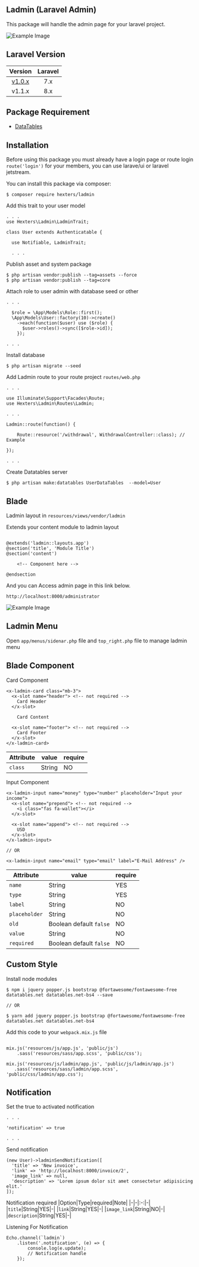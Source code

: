 ## Ladmin (Laravel Admin)

This package will handle the admin page for your laravel project.

![Example Image](https://github.com/hexters/ladmin/blob/master/user.png?raw=true)

## Laravel Version

|Version|Laravel|
|:-:|:-:|
| [v1.0.x](https://github.com/hexters/ladmin/blob/master/versions/1.0.md) | 7.x |
| v1.1.x | 8.x |

## Package Requirement
- [DataTables](https://github.com/yajra/laravel-datatables)

## Installation

Before using this package you must already have a login page or route login `route('login')` for your members, you can use larave/ui or laravel jetstream.

You can install this package via composer:
```
$ composer require hexters/ladmin
```

Add this trait to your user model
```
. . .
use Hexters\Ladmin\LadminTrait;

class User extends Authenticatable {

  use Notifiable, LadminTrait;

  . . .
```

Publish asset and system package
```
$ php artisan vendor:publish --tag=assets --force
$ php artisan vendor:publish --tag=core

```

Attach role to user admin with database seed or other
```
. . .

  $role = \App\Models\Role::first();
  \App\Models\User::factory(10)->create()
    ->each(function($user) use ($role) {
      $user->roles()->sync([$role->id]);
    });

. . .
```

Install database
```
$ php artisan migrate --seed
```


Add Ladmin route to your route project `routes/web.php`
```
. . .

use Illuminate\Support\Facades\Route;
use Hexters\Ladmin\Routes\Ladmin;

. . .

Ladmin::route(function() {

    Route::resource('/withdrawal', WithdrawalController::class); // Example

});

. . .

```

Create Datatables server
```
$ php artisan make:datatables UserDataTables  --model=User
```

## Blade
Ladmin layout in `resources/views/vendor/ladmin`

Extends your content module to ladmin layout
```

@extends('ladmin::layouts.app')
@section('title', 'Module Title')
@section('content')
    
    <!-- Component here -->

@endsection

```

And you can Access admin page in this link below.
```
http://localhost:8000/administrator
```
![Example Image](https://github.com/hexters/ladmin/blob/master/login.png?raw=true)

## Ladmin Menu

Open `app/menus/sidenar.php` file and `top_right.php` file to manage ladmin menu

## Blade Component

Card Component
```
<x-ladmin-card class="mb-3">
  <x-slot name="header"> <!-- not required -->
    Card Header
  </x-slot>

    Card Content

  <x-slot name="footer"> <!-- not required -->
    Card Footer
  </x-slot>
</x-ladmin-card>
```
|Attribute|value|require|
|-|-|-|
|`class`|String|NO|

Input Component
```
<x-ladmin-input name="money" type="number" placeholder="Input your income">
  <x-slot name="prepend"> <!-- not required -->
    <i class="fas fa-wallet"></i>
  </x-slot>

  <x-slot name="append"> <!-- not required -->
    USD
  </x-slot>
</x-ladmin-input>

// OR

<x-ladmin-input name="email" type="email" label="E-Mail Address" />

```

|Attribute|value|require|
|-|-|-|
|`name`|String|YES|
|`type`|String|YES|
|`label`|String|NO|
|`placeholder`|String|NO|
|`old`|Boolean default `false`|NO|
|`value`|String|NO|
|`required`|Boolean default `false`|NO|

## Custom Style
Install node modules
```
$ npm i jquery popper.js bootstrap @fortawesome/fontawesome-free datatables.net datatables.net-bs4 --save

// OR

$ yarn add jquery popper.js bootstrap @fortawesome/fontawesome-free datatables.net datatables.net-bs4

```

Add this code to your  `webpack.mix.js` file
```

mix.js('resources/js/app.js', 'public/js')
    .sass('resources/sass/app.scss', 'public/css');

mix.js('resources/js/ladmin/app.js', 'public/js/ladmin/app.js')
   .sass('resources/sass/ladmin/app.scss', 'public/css/ladmin/app.css');
```

## Notification

Set the true to activated notification

```
. . .

'notification' => true

. . .
```

Send notification
```
(new User)->ladminSendNotification([
  'title' => 'New invoice',
  'link' => 'http://localhost:8000/invoice/2',
  'image_link' => null,
  'description' => 'Lorem ipsum dolor sit amet consectetur adipisicing elit.'
]);

```
Notification required
|Option|Type|required|Note|
|-|-|:-:|-|
|`title`|String|YES|-|
|`link`|String|YES|-|
|`image_link`|String|NO|-|
|`description`|String|YES|-|

Listening For Notification
```
Echo.channel(`ladmin`)
    .listen('.notification', (e) => {
        console.log(e.update);
        // Notification handle
    });
```
